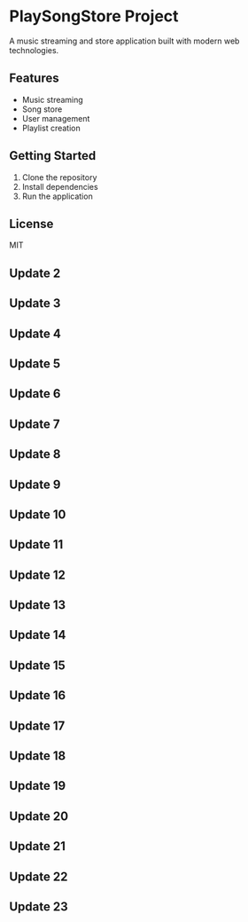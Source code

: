 # PlaySongStore Project

A music streaming and store application built with modern web technologies.

## Features
- Music streaming
- Song store
- User management
- Playlist creation

## Getting Started
1. Clone the repository
2. Install dependencies
3. Run the application

## License
MIT
## Update 2
## Update 3
## Update 4
## Update 5
## Update 6
## Update 7
## Update 8
## Update 9
## Update 10
## Update 11
## Update 12
## Update 13
## Update 14
## Update 15
## Update 16
## Update 17
## Update 18
## Update 19
## Update 20
## Update 21
## Update 22
## Update 23
